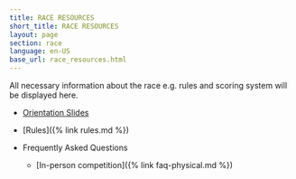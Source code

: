 ```yaml
---
title: RACE RESOURCES
short_title: RACE RESOURCES
layout: page
section: race
language: en-US
base_url: race_resources.html
---
```


All necessary information about the race e.g. rules and scoring system will be displayed here.

<!-- - [Orientation Slides (Nov 17 19:00 KST)](../static_data/KSTME2022_Orientation.pdf) -->
<!-- - [Orientation Slides (It will be open by May 25th)](../static_data/KSTME2022_Orientation.pdf) -->
- [Orientation Slides](./static_data/F1Tenth_Orientation_230908.pdf)
- [Rules]({% link rules.md %})

- Frequently Asked Questions
  - [In-person competition]({% link faq-physical.md %})
